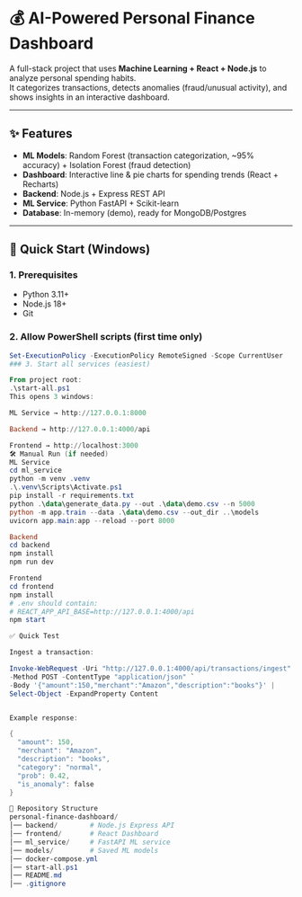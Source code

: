 # 💰 AI-Powered Personal Finance Dashboard

A full-stack project that uses **Machine Learning + React + Node.js** to analyze personal spending habits.  
It categorizes transactions, detects anomalies (fraud/unusual activity), and shows insights in an interactive dashboard.

---

## ✨ Features
- **ML Models**: Random Forest (transaction categorization, ~95% accuracy) + Isolation Forest (fraud detection)  
- **Dashboard**: Interactive line & pie charts for spending trends (React + Recharts)  
- **Backend**: Node.js + Express REST API  
- **ML Service**: Python FastAPI + Scikit-learn  
- **Database**: In-memory (demo), ready for MongoDB/Postgres  

---

## 🚀 Quick Start (Windows)

### 1. Prerequisites
- Python 3.11+  
- Node.js 18+  
- Git  

### 2. Allow PowerShell scripts (first time only)
```powershell
Set-ExecutionPolicy -ExecutionPolicy RemoteSigned -Scope CurrentUser
### 3. Start all services (easiest)

From project root:
.\start-all.ps1
This opens 3 windows:

ML Service → http://127.0.0.1:8000

Backend → http://127.0.0.1:4000/api

Frontend → http://localhost:3000
🛠 Manual Run (if needed)
ML Service
cd ml_service
python -m venv .venv
.\.venv\Scripts\Activate.ps1
pip install -r requirements.txt
python .\data\generate_data.py --out .\data\demo.csv --n 5000
python -m app.train --data .\data\demo.csv --out_dir ..\models
uvicorn app.main:app --reload --port 8000

Backend
cd backend
npm install
npm run dev

Frontend
cd frontend
npm install
# .env should contain:
# REACT_APP_API_BASE=http://127.0.0.1:4000/api
npm start

✅ Quick Test

Ingest a transaction:

Invoke-WebRequest -Uri "http://127.0.0.1:4000/api/transactions/ingest" `
-Method POST -ContentType "application/json" `
-Body '{"amount":150,"merchant":"Amazon","description":"books"}' |
Select-Object -ExpandProperty Content


Example response:

{
  "amount": 150,
  "merchant": "Amazon",
  "description": "books",
  "category": "normal",
  "prob": 0.42,
  "is_anomaly": false
}

📂 Repository Structure
personal-finance-dashboard/
│── backend/        # Node.js Express API
│── frontend/       # React Dashboard
│── ml_service/     # FastAPI ML service
│── models/         # Saved ML models
│── docker-compose.yml
│── start-all.ps1
│── README.md
│── .gitignore


